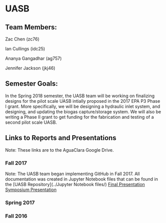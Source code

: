 # UASB

## Team Members:
Zac Chen (zc76)    
  
Ian Cullings (idc25)   
  
Ananya Gangadhar (ag757)   
  
Jennifer Jackson (jkj46)    

## Semester Goals:
In the Spring 2018 semester, the UASB team will be working on finalizing designs for the pilot scale UASB intially proposed in the 2017 EPA P3 Phase I grant.  More specifically, we will be designing a hydraulic inlet system, and designing, and updating the biogas capture/storage system.  We will also be writing a Phase II grant to get funding for the fabrication and testing of a second pilot scale UASB.

## Links to Reports and Presentations
Note: These links are to the AguaClara Google Drive.

### Fall 2017
Note: The UASB team began implementing GitHub in Fall 2017.  All documentation was created in Jupyter Notebook files that can be found in the [UASB Repository](../Jupyter Notebook files/)
[Final Presentation](https://docs.google.com/presentation/d/1KZmYP9XVSUOhs98bqvKMGW_nZqrVYTuXpGL7I4fOmsI/edit)
[Symposium Presentation](https://docs.google.com/presentation/d/1cugtreWLg9tZ4nvGGg40tyzCT5zpDVT6flLUzwsKhnk/edit)

### Spring 2017


### Fall 2016


